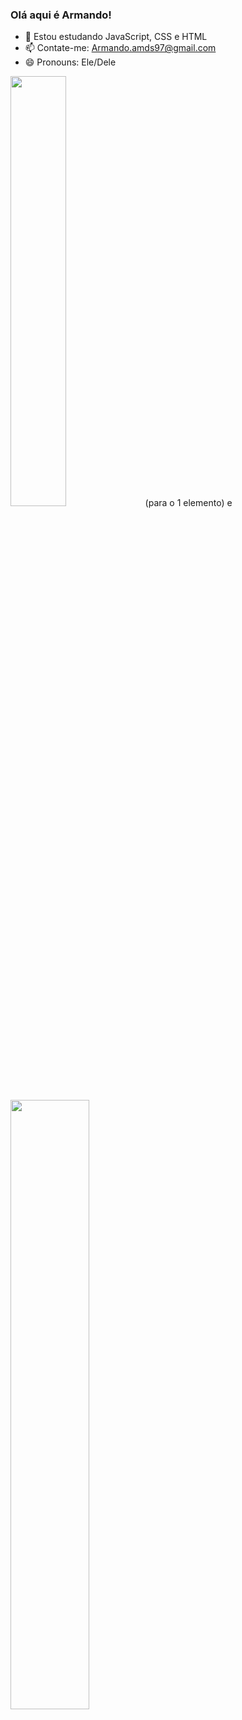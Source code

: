 ### Olá aqui é Armando!


- 🌱 Estou estudando JavaScript, CSS e HTML
- 📫 Contate-me: Armando.amds97@gmail.com
- 😄 Pronouns: Ele/Dele

<img width="42%" src="link"> (para o 1 elemento) e <img width="50%" src="link"> 
